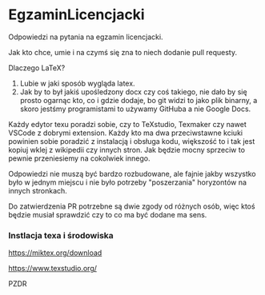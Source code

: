 # EgzaminLicencjacki
Odpowiedzi na pytania na egzamin licencjacki. 

Jak kto chce, umie i na czymś się zna to niech dodanie pull requesty.

Dlaczego LaTeX?
1. Lubie w jaki sposób wygląda latex.
2. Jak by to był jakiś upośledzony docx czy coś takiego, nie dało by się prosto ogarnąc kto, co i gdzie dodaje, bo git widzi to jako plik binarny, a skoro jestśmy programistami to używamy GitHuba a nie Google Docs.

Każdy edytor texu poradzi sobie, czy to TeXstudio, Texmaker czy nawet VSCode z dobrymi extension. Każdy kto ma dwa przeciwstawne kciuki powinien sobie poradzić z instalacją i obsługa kodu, większość to i tak jest kopiuj wklej z wikipedii czy innych stron. Jak będzie mocny sprzeciw to pewnie przeniesiemy na cokolwiek innego. 

Odpowiedzi nie muszą być bardzo rozbudowane, ale fajnie jakby wszystko było w jednym miejscu i nie było potrzeby "poszerzania" horyzontów na innych stronkach.

Do zatwierdzenia PR potrzebne są dwie zgody od różnych osób, więc ktoś będzie musiał sprawdzić czy to co ma być dodane ma sens. 

### Instlacja texa i środowiska
https://miktex.org/download

https://www.texstudio.org/

PZDR
